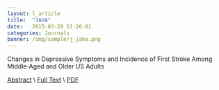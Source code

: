 ```yaml
---
layout: l_article
title:  "JAHA"
date:   2015-03-20 11:26:01
categories: Journals
banner: /img/sample/j_jaha.png
---
```


Changes in Depressive Symptoms and Incidence of First Stroke Among Middle‐Aged and Older US Adults 

<a href="http://stroke.ahajournals.org/content/46/5/1167.abstract">Abstract</a> \ <a href="http://stroke.ahajournals.org/content/46/5/1167.full">Full Text</a> \ <a href="http://stroke.ahajournals.org/content/46/5/1167.full.pdf+html">PDF</a>